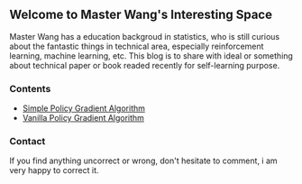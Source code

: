## Welcome to Master Wang's Interesting Space

Master Wang has a education backgroud in statistics, who is still curious about the fantastic things in technical area, especially reinforcement learning, machine learning, etc. This blog is to share with ideal or something about technical paper or book readed recently for self-learning purpose. 

### Contents

- [Simple Policy Gradient Algorithm](docs/simple_policy_gradient.html)
- [Vanilla Policy Gradient Algorithm](docs/vanilla_policy_gradient.html)





### Contact

If you find anything uncorrect or wrong, don't hesitate to comment, i am very happy to correct it.
